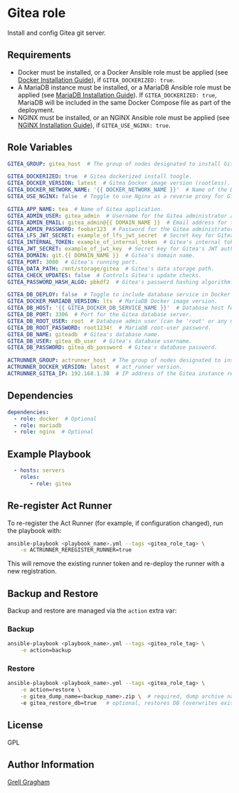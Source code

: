Gitea role
=========

Install and config Gitea git server.

Requirements
------------

- Docker must be installed, or a Docker Ansible role must be applied (see [Docker Installation Guide](https://docs.docker.com/engine/install/)), if `GITEA_DOCKERIZED: true`.
- A MariaDB instance must be installed, or a MariaDB Ansible role must be applied (see [MariaDB Installation Guide](https://mariadb.com/kb/en/getting-installing-and-upgrading-mariadb/)). If `GITEA_DOCKERIZED: true`, MariaDB will be included in the same Docker Compose file as part of the deployment.
- NGINX must be installed, or an NGINX Ansible role must be applied (see [NGINX Installation Guide](https://nginx.org/en/docs/install.html)), if `GITEA_USE_NGINX: true`.

Role Variables
--------------

```yml
GITEA_GROUP: gitea_host  # The group of nodes designated to install Gitea (defined in the inventory file).

GITEA_DOCKERIZED: true  # Gitea dockerized install toogle.
GITEA_DOCKER_VERSION: latest  # Gitea Docker image version (rootless).
GITEA_DOCKER_NETWORK_NAME: '{{ DOCKER_NETWORK_NAME }}'  # Name of the Docker network.
GITEA_USE_NGINX: false  # Toggle to use Nginx as a reverse proxy for Gitea.

GITEA_APP_NAME: tea  # Name of Gitea application.
GITEA_ADMIN_USER: gitea_admin  # Username for the Gitea administrator account.
GITEA_ADMIN_EMAIL: gitea_admin@{{ DOMAIN_NAME }}  # Email address for the Gitea administrator account.
GITEA_ADMIN_PASSWORD: foobar123  # Password for the Gitea administrator account.
GITEA_LFS_JWT_SECRET: example_of_lfs_jwt_secret  # Secret key for Gitea's Large File Storage JWT authentication.
GITEA_INTERNAL_TOKEN: example_of_internal_token  # Gitea's internal token.
GITEA_JWT_SECRET: example_of_jwt_key  # Secret key for Gitea's JWT authentication.
GITEA_DOMAIN: git.{{ DOMAIN_NAME }}  # Gitea's domain name.
GITEA_PORT: 3000  # Gitea's running port.
GITEA_DATA_PATH: /mnt/storage/gitea  # Gitea's data storage path.
GITEA_CHECK_UPDATES: false  # Controls Gitea's update checks.
GITEA_PASSWORD_HASH_ALGO: pbkdf2  # Gitea's password hashing algorithm.

GITEA_DB_DEPLOY: false  # Toggle to include database service in Docker Compose.
GITEA_DOCKER_MARIADB_VERSION: lts  # MariaDB Docker image version.
GITEA_DB_HOST: '{{ GITEA_DOCKER_DB_SERVICE_NAME }}'  # Database host for Gitea. Change this if not using the DB from Docker Compose.
GITEA_DB_PORT: 3306  # Port for the Gitea database server.
GITEA_DB_ROOT_USER: root  # Database admin user (can be 'root' or any user with sufficient privileges)
GITEA_DB_ROOT_PASSWORD: root1234!  # MariaDB root-user password.
GITEA_DB_NAME: giteadb  # Gitea's database name.
GITEA_DB_USER: gitea_db_user  # Gitea's database username.
GITEA_DB_PASSWORD: gitea_db_password  # Gitea's database password.

ACTRUNNER_GROUP: actrunner_host  # The group of nodes designated to install Act Runner (defined in the inventory file). Setting this variable to `false` will skip Act Runner installation.
ACTRUNNER_DOCKER_VERSION: latest  # act_runner version.
ACTRUNNER_GITEA_IP: 192.168.1.30  # IP address of the Gitea instance reachable from the Act Runner network.
```

Dependencies
------------

```yml
dependencies:
  - role: docker  # Optional
  - role: mariadb
  - role: nginx  # Optional
```

Example Playbook
----------------

```yml
  - hosts: servers
    roles:
       - role: gitea
```

Re-register Act Runner
----------------------

To re-register the Act Runner (for example, if configuration changed), run the playbook with:

```bash
ansible-playbook <playbook_name>.yml --tags <gitea_role_tag> \
    -e ACTRUNNER_REREGISTER_RUNNER=true
```

This will remove the existing runner token and re-deploy the runner with a new registration.

Backup and Restore
------------------
Backup and restore are managed via the `action` extra var:

### Backup
```bash
ansible-playbook <playbook_name>.yml --tags <gitea_role_tag> \
    -e action=backup
```

### Restore
```bash
ansible-playbook <playbook_name>.yml --tags <gitea_role_tag> \
    -e action=restore \
    -e gitea_dump_name=<backup_name>.zip \  # required, dump archive name
    -e gitea_restore_db=true   # optional, restores DB (overwrites existing)
```

License
-------

GPL

Author Information
------------------

[Grell Gragham](https://github.com/ggragham)
